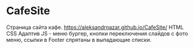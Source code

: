 # CafeSite
Страница сайта кафе. https://aleksandrnazar.github.io/CafeSite/
HTML CSS
Адаптив
JS - меню бургер, кнопки переключения слайдов с фото меню, ссылки в Footer спрятаны в выпадающие списки.
